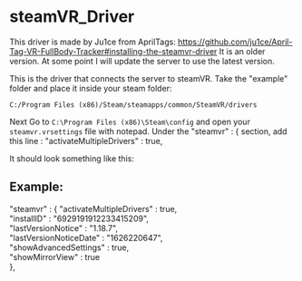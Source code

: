 # steamVR_Driver
This driver is made by Ju1ce from AprilTags: https://github.com/ju1ce/April-Tag-VR-FullBody-Tracker#installing-the-steamvr-driver
It is an older version. At some point I will update the server to use the latest version.

This is the driver that connects the server to steamVR.
Take the "example" folder and place it inside your steam folder:

`C:/Program Files (x86)/Steam/steamapps/common/SteamVR/drivers`

Next
Go to `C:\Program Files (x86)\Steam\config` and open your `steamvr.vrsettings` file with notepad.
Under the "steamvr" : { section, add this line :
"activateMultipleDrivers" : true,

It should look something like this: 

## Example:
"steamvr" : {
      "activateMultipleDrivers" : true,      
      "installID" : "6929191912233415209",      
      "lastVersionNotice" : "1.18.7",      
      "lastVersionNoticeDate" : "1626220647",      
      "showAdvancedSettings" : true,      
      "showMirrorView" : true      
},
